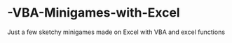 # -VBA-Minigames-with-Excel
Just a few sketchy minigames made on Excel with VBA and excel functions
